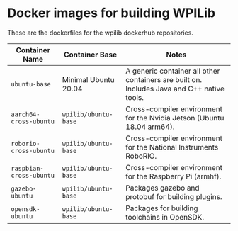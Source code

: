 Docker images for building WPILib
=================================

These are the dockerfiles for the wpilib dockerhub repositories.

| Container Name | Container Base | Notes |
|-|-|-|
| `ubuntu-base` | Minimal Ubuntu 20.04 | A generic container all other containers are built on. Includes Java and C++ native tools. |
| `aarch64-cross-ubuntu` | `wpilib/ubuntu-base` | Cross-compiler environment for the Nvidia Jetson (Ubuntu 18.04 arm64). |
| `roborio-cross-ubuntu` | `wpilib/ubuntu-base` | Cross-compiler environment for the National Instruments RoboRIO. |
| `raspbian-cross-ubuntu` | `wpilib/ubuntu-base` | Cross-compiler environment for the Raspberry Pi (armhf). |
| `gazebo-ubuntu` | `wpilib/ubuntu-base` | Packages gazebo and protobuf for building plugins. |
| `opensdk-ubuntu` | `wpilib/ubuntu-base` | Packages for building toolchains in OpenSDK. |

